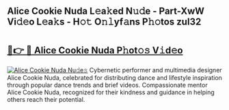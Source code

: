## Alice Cookie Nuda L𝚎a𝚔ed N𝚞𝚍e - Part-XwW Vi𝚍𝚎o L𝚎a𝚔s - H𝚘𝚝 O𝚗𝚕yf𝚊ns P𝚑𝚘tos zul32

# <h2><a href="http://kfcpkc.oniu.top/?m=Alice+Cookie+Nuda">🔗👉 🔴 Alice Cookie Nuda P𝚑ot𝚘𝚜 V𝚒d𝚎o</a></h2>

[![Alice Cookie Nuda Nu𝚍e𝚜](https://i.imgur.com/0qMVB7G.gif)](http://kfcpkc.oniu.top/?m=Alice+Cookie+Nuda)
Cybernetic performer and multimedia designer Alice Cookie Nuda, celebrated for distributing dance and lifestyle inspiration through popular dance trends and brief videos. Compassionate mentor Alice Cookie Nuda, recognized for their kindness and guidance in helping others reach their potential.  
